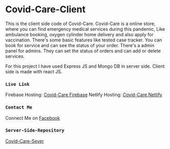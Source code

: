 # Covid-Care-Client

This is the client side code of Covid-Care. Covid-Care is a online store, where you can find emergency medical services during this pandemic, Like ambulance booking, oxygen cylinder home delivery and also apply for vaccination. There's some basic features like tested case tracker. You can book for service and can see the status of your order. There's a admin panel for admins. They can set the status of orders and can add or delete services.

For this project I have used Express JS and Mongo DB in server side. Client side is made with react JS.

### `Live Link`

Firebase Hosting: [Covid-Care Firebase](https://corona-medi-care.web.app)
Netlify Hosting: [Covid-Care Netlify](https://corona-medi-care.web.app)

### `Contact Me`

Connect Me on [Facebook](https://facebook.com/adhovi)

### `Server-Side-Repository`

[Covid-Care-Sever](https://github.com/Porgramming-Hero-web-course/complete-website-server-adhovi)
